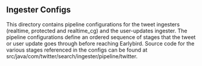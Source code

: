 ## Ingester Configs

This directory contains pipeline configurations for the tweet ingesters (realtime, protected and realtime_cg) and the user-updates ingester. The pipeline configurations define an ordered sequence of stages that the tweet or user update goes through before reaching Earlybird. Source code for the various stages referenced in the configs can be found at src/java/com/twitter/search/ingester/pipeline/twitter.
